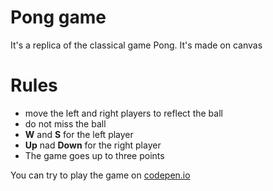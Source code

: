 # Pong game
It's a replica of the classical game Pong. It's made on canvas

# Rules
 - move the left and right players to reflect the ball
 - do not miss the ball
 - __W__ and __S__ for the left player
 - __Up__ nad __Down__ for the right player
 - The game goes up to three points
 
 You can try to play the game on [codepen.io](https://codepen.io/anar_agaev/pen/YzzQEOX "You can try Pong game on codepen") 
